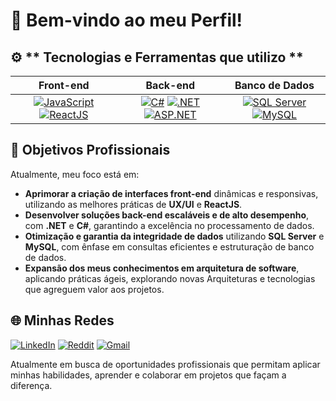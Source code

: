 # 👋 Bem-vindo ao meu Perfil!
## ⚙️ ** Tecnologias e Ferramentas que utilizo **
| **Front-end** | **Back-end** | **Banco de Dados** |
|:-------------:|:------------:|:------------------:|
| [![JavaScript](https://img.shields.io/badge/JavaScript-F7DF1E?style=for-the-badge&logo=javascript&logoColor=black)](https://developer.mozilla.org/en-US/docs/Web/JavaScript) [![ReactJS](https://img.shields.io/badge/ReactJS-61DAFB?style=for-the-badge&logo=react&logoColor=black)](https://reactjs.org/) | [![C#](https://img.shields.io/badge/C%23-239120?style=for-the-badge&logo=csharp&logoColor=white)](https://learn.microsoft.com/pt-br/dotnet/csharp/) [![.NET](https://img.shields.io/badge/.NET-512BD4?style=for-the-badge&logo=dotnet&logoColor=white)](https://dotnet.microsoft.com/) [![ASP.NET](https://img.shields.io/badge/ASP.NET-512BD4?style=for-the-badge&logo=dotnet&logoColor=white)](https://dotnet.microsoft.com/apps/aspnet) | [![SQL Server](https://img.shields.io/badge/SQL%20Server-CC2927?style=for-the-badge&logo=microsoftsqlserver&logoColor=white)](https://learn.microsoft.com/en-us/sql/sql-server/) [![MySQL](https://img.shields.io/badge/MySQL-4479A1?style=for-the-badge&logo=mysql&logoColor=white)](https://www.mysql.com/) |

## 🎯 **Objetivos Profissionais**
Atualmente, meu foco está em:

- **Aprimorar a criação de interfaces front-end** dinâmicas e responsivas, utilizando as melhores práticas de **UX/UI** e **ReactJS**.
- **Desenvolver soluções back-end escaláveis e de alto desempenho**, com **.NET** e **C#**, garantindo a excelência no processamento de dados.
- **Otimização e garantia da integridade de dados** utilizando **SQL Server** e **MySQL**, com ênfase em consultas eficientes e estruturação de banco de dados.
- **Expansão dos meus conhecimentos em arquitetura de software**, aplicando práticas ágeis, explorando novas Arquiteturas e tecnologias que agreguem valor aos projetos.

## 🌐 **Minhas Redes**
[![LinkedIn](https://img.shields.io/badge/LinkedIn-0077B5?style=for-the-badge&logo=linkedin&logoColor=white)](https://linkedin.com/in/rafael-siqueira-381884153)  [![Reddit](https://img.shields.io/badge/Reddit-FF4500?style=for-the-badge&logo=reddit&logoColor=white)](https://www.reddit.com/user/rafukka)  [![Gmail](https://img.shields.io/badge/Gmail-D14836?style=for-the-badge&logo=gmail&logoColor=white)](mailto:rafaelsiqueira.98bm@gmail.com)

Atualmente em busca de oportunidades profissionais que permitam aplicar minhas habilidades, aprender e colaborar em projetos que façam a diferença.
